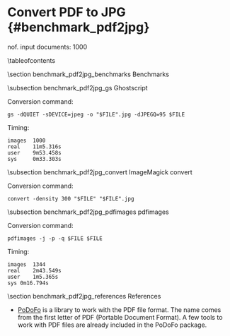 Convert PDF to JPG    {#benchmark_pdf2jpg}
==================

nof. input documents: 1000

\tableofcontents

\section benchmark_pdf2jpg_benchmarks Benchmarks

\subsection benchmark_pdf2jpg_gs Ghostscript

Conversion command:

~~~~
gs -dQUIET -sDEVICE=jpeg -o "$FILE".jpg -dJPEGQ=95 $FILE
~~~~

Timing:

~~~~
images  1000
real    11m5.316s
user    9m53.458s
sys     0m33.303s
~~~~

\subsection benchmark_pdf2jpg_convert ImageMagick convert

Conversion command:

~~~~
convert -density 300 "$FILE" "$FILE".jpg
~~~~

\subsection benchmark_pdf2jpg_pdfimages pdfimages

Conversion command:

~~~~
pdfimages -j -p -q $FILE $FILE
~~~~

Timing:

~~~~
images  1344
real	2m43.549s
user	1m5.365s
sys	0m16.794s
~~~~

\section benchmark_pdf2jpg_references References

- [PoDoFo](http://podofo.sourceforge.net/about.html) is a library to work with the PDF file format. The name comes from the first letter of PDF (Portable Document Format). A few tools to work with PDF files are already included in the PoDoFo package. 